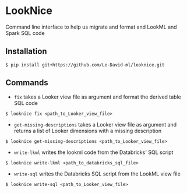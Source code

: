 # LookNice
Command line interface to help us migrate and format and LookML and Spark SQL code

## Installation
```$ pip install git+https://github.com/Le-David-ml/looknice.git```

## Commands
* `fix` takes a Looker view file as argument and format the derived table SQL code
```
$ looknice fix <path_to_Looker_view_file>
```

* `get-missing-descriptions` takes a Looker view file as argument and returns a list of Looker dimensions with a missing description
```
$ looknice get-missing-descriptions <path_to_Looker_view_file>
```

* `write-lkml` writes the lookml code from the Databricks' SQL script
```
$ looknice write-lkml <path_to_databricks_sql_file>
```

* `write-sql` writes the Databricks SQL script from the LookML view file
```
$ looknice write-sql <path_to_Looker_view_file>
```


